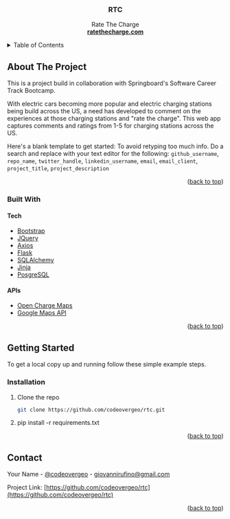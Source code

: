 
<h3 align="center">RTC</h3>

  <p align="center">
    Rate The Charge
    <br />
    <a href="http://www.ratethecharge.com"><strong>ratethecharge.com</strong></a>
    
  </p>
</div>



<!-- TABLE OF CONTENTS -->
<details>
  <summary>Table of Contents</summary>
  <ol>
    <li>
      <a href="#about-the-project">About The Project</a>
      <ul>
        <li><a href="#built-with">Built With</a></li>
      </ul>
    </li>
    <li>
      <a href="#getting-started">Getting Started</a>
      <ul>
        <li><a href="#installation">Installation</a></li>
      </ul>
    </li>
    <li><a href="#usage">Usage</a></li>
	<li><a href="#contact">Contact</a></li>
    
  </ol>
</details>



<!-- ABOUT THE PROJECT -->
## About The Project

This is a project build in collaboration with Springboard's Software Career Track Bootcamp.

With electric cars becoming more popular and electric charging stations being build across the US, a need has developed to comment on the experiences at those charging stations and "rate the charge". This web app captures comments and ratings from 1-5 for charging stations across the US.


Here's a blank template to get started: To avoid retyping too much info. Do a search and replace with your text editor for the following: `github_username`, `repo_name`, `twitter_handle`, `linkedin_username`, `email`, `email_client`, `project_title`, `project_description`

<p align="right">(<a href="#top">back to top</a>)</p>



### Built With

#### Tech
* [Bootstrap](https://getbootstrap.com)
* [JQuery](https://jquery.com)
* [Axios](https://axios-http.com/)
* [Flask](https://palletsprojects.com/p/flask/)
* [SQLAlchemy](https://www.sqlalchemy.org/)
* [Jinja](https://palletsprojects.com/p/jinja/)
* [PosgreSQL](https://www.postgresql.org/)

#### APIs

* [Open Charge Maps](https://openchargemap.org/site/develop/api)
* [Google Maps API](https://developers.google.com/maps)


<p align="right">(<a href="#top">back to top</a>)</p>



<!-- GETTING STARTED -->
## Getting Started


To get a local copy up and running follow these simple example steps.
  

### Installation

1. Clone the repo
   ```sh
   git clone https://github.com/codeovergeo/rtc.git
2. pip install -r requirements.txt
   

<p align="right">(<a href="#top">back to top</a>)</p>



<!-- CONTACT -->
## Contact

Your Name - [@codeovergeo](https://twitter.com/codeovergeo) - giovannirufino@gmail.com

Project Link: [https://github.com/codeovergeo/rtc](https://github.com/codeovergeo/rtc)

<p align="right">(<a href="#top">back to top</a>)</p>







<!-- MARKDOWN LINKS & IMAGES -->
<!-- https://www.markdownguide.org/basic-syntax/#reference-style-links -->
[contributors-shield]: https://img.shields.io/github/contributors/github_username/repo_name.svg?style=for-the-badge
[contributors-url]: https://github.com/github_username/repo_name/graphs/contributors
[forks-shield]: https://img.shields.io/github/forks/github_username/repo_name.svg?style=for-the-badge
[forks-url]: https://github.com/github_username/repo_name/network/members
[stars-shield]: https://img.shields.io/github/stars/github_username/repo_name.svg?style=for-the-badge
[stars-url]: https://github.com/github_username/repo_name/stargazers
[issues-shield]: https://img.shields.io/github/issues/github_username/repo_name.svg?style=for-the-badge
[issues-url]: https://github.com/github_username/repo_name/issues
[license-shield]: https://img.shields.io/github/license/github_username/repo_name.svg?style=for-the-badge
[license-url]: https://github.com/github_username/repo_name/blob/master/LICENSE.txt
[linkedin-shield]: https://img.shields.io/badge/-LinkedIn-black.svg?style=for-the-badge&logo=linkedin&colorB=555
[linkedin-url]: https://linkedin.com/in/linkedin_username
[product-screenshot]: images/screenshot.png
